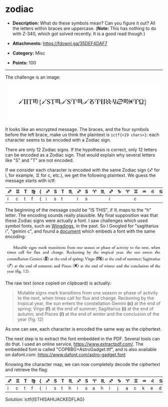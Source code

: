 # zodiac

- **Description:** What do these symbols mean? Can you figure it out? All the letters within braces are uppercase.
  (**Note:** This has nothing to do with Z-340, which got solved recently. It is a good read though.)

- **Attachments:** https://fdownl.ga/35DEF4DAF7
- **Category:** Misc
- **Points:** 100

---

The challenge is an image:

![Zodiac Cipher](zodiac.PNG)

It looks like an encrypted message. The braces, and the four symbols before the left brace, make us think the plaintext is `ictf{<19 chars>}`: each character seems to be encoded with a Zodiac sign.

There are only 12 Zodiac signs. If the hypothesis is correct, only 12 letters can be encoded as a Zodiac sign. That would explain why several letters like "S" and "T" are not encoded.

If we consider each character is encoded with the same Zodiac sign (:sagittarius: for i, for example, :gemini: for c, etc.), we get the following plaintext. We guess the message starts with ictf:

| :sagittarius: | :gemini: | T    | :virgo: | {    | :sagittarius: | S    | T    | :scorpius: | :sagittarius: | S    | :aries: | :scorpius: | :sagittarius: | :capricorn: | :aries: | :gemini: | :aquarius: | :leo: | :cancer: | :virgo: | :pisces: | :aries: | :libra: | }    |
| ------------- | -------- | ---- | ------- | ---- | ------------- | ---- | ---- | ---------- | ------------- | ---- | ------- | ---------- | ------------- | ----------- | ------- | -------- | ---------- | ----- | -------- | ------- | -------- | ------- | ------- | ---- |
| i             | c        | t    | f       | {    | i             | s    | t    |            | i             | s    |         |            | i             |             |         | c        |            |       |          | f       |          |         |         | }    |

The beginning of the message could be "IS THIS", if :scorpius: maps to the "h" letter. The encoding sounds really plausible. My final supposition was that these Zodiac signs were actually a font. I saw challenges which used symbol fonts, such as [Wingdings](https://en.wikipedia.org/wiki/Wingdings), in the past. So I Googled for "sagittarius i", "gemini c", and found a [document](https://link.springer.com/content/pdf/10.1007/s00004-008-0106-x.pdf) which embeds a font with the same encoding:

![The Geometry of the Zodiac](fletcher.png)

The raw text (once copied on clipboard) is actually:

>  Mutable signs mark transitions from one season or phase of activity to the next, when times call for flux and change. Reckoning by the tropical year, the sun enters the constellation Gemini **(c)** at the end of spring; Virgo **(f)** at the end of summer; Sagittarius **(i)** at the end of autumn; and Pisces **(l)** at the end of winter and the conclusion of the year (fig. 12)

As one can see, each character is encoded the same way as the ciphertext.

The next step is to extract the font embedded in the PDF. Several tools can do that. I used an online service, https://www.extractpdf.com/. The embedded font is called "COPBBG+AstroGadget.ttf", and is also available on dafont.com: https://www.dafont.com/astro-gadget.font

Knowing the character map, we can now completely decode the ciphertext and retrieve the flag:

| :sagittarius: | :gemini: | T    | :virgo: | {    | :sagittarius: | S    | T    | :scorpius: | :sagittarius: | S    | :aries: | :scorpius: | :sagittarius: | :capricorn: | :aries: | :gemini: | :aquarius: | :leo: | :cancer: | :virgo: | :pisces: | :aries: | :libra: | }    |
| ------------- | -------- | ---- | ------- | ---- | ------------- | ---- | ---- | ---------- | ------------- | ---- | ------- | ---------- | ------------- | ----------- | ------- | -------- | ---------- | ----- | -------- | ------- | -------- | ------- | ------- | ---- |
| i             | c        | t    | f       | {    | i             | s    | t    | h          | i             | s    | a       | h          | i             | j           | a       | c        | k          | e     | d        | f       | l        | a       | g       | }    |

Solution: ictf{ISTHISAHIJACKEDFLAG}